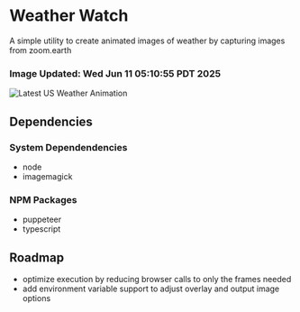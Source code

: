 # Weather Watch

A simple utility to create animated images of weather by capturing images from zoom.earth

### Image Updated: Wed Jun 11 05:10:55 PDT 2025

![Latest US Weather Animation](animations/2025-06-11.webp)

## Dependencies
### System Dependendencies
* node
* imagemagick
### NPM Packages
* puppeteer
* typescript

## Roadmap
* optimize execution by reducing browser calls to only the frames needed
* add environment variable support to adjust overlay and output image options
